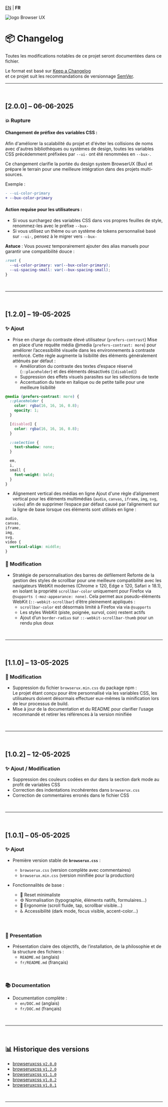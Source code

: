 [EN](../en/CHANGELOG.md) | **FR**

<div>
  <img class="has-dark" src="https://browserux.com/assets/images/browser-ui-logo-150x150.png" alt="logo Browser UX"/>
</div>

# 📦 Changelog

Toutes les modifications notables de ce projet seront documentées dans ce fichier.

Le format est basé sur [Keep a Changelog](https://keepachangelog.com/fr/1.0.0/)  
et ce projet suit les recommandations de versionnage [SemVer](https://semver.org/lang/fr/).

---

<br>

## [2.0.0] – 06-06-2025

### 💥 Rupture

#### Changement de préfixe des variables CSS :

Afin d'améliorer la scalabilité du projet et d'éviter les collisions de noms avec d'autres bibliothèques ou systèmes de design, toutes les variables CSS précédemment préfixées par `--ui-` ont été renommées en `--bux-`.

Ce changement clarifie la portée du design system BrowserUX (Bux) et prépare le terrain pour une meilleure intégration dans des projets multi-sources.

Exemple :

```diff
- --ui-color-primary
+ --bux-color-primary
```

####  Action requise pour les utilisateurs :

- Si vous surchargez des variables CSS dans vos propres feuilles de style, renommez-les avec le préfixe `--bux-`
- Si vous utilisez un thème ou un système de tokens personnalisé basé sur `--ui-`, pensez à le migrer vers `--bux-`

**Astuce** : Vous pouvez temporairement ajouter des alias manuels pour garantir une compatibilité douce :

```css
:root {
  --ui-color-primary: var(--bux-color-primary);
  --ui-spacing-small: var(--bux-spacing-small);
}
```

<br>

---

<br>

## [1.2.0] – 19-05-2025

### ✨ Ajout

- Prise en charge du contraste élevé utilisateur (`prefers-contrast`)
  Mise en place d’une requête média @media (`prefers-contrast: more`) pour améliorer l’accessibilité visuelle dans les environnements à contraste renforcé. Cette règle augmente la lisibilité des éléments généralement atténués par défaut :
  - Amélioration du contraste des textes d’espace réservé (`::placeholder`) et des éléments désactivés (`[disabled]`)
  - Suppression des effets visuels parasites sur les sélections de texte
  - Accentuation du texte en italique ou de petite taille pour une meilleure lisibilité
  
```css
@media (prefers-contrast: more) {
  ::placeholder {
    color: rgba(16, 16, 16, 0.8);
    opacity: 1;
  }

  [disabled] {
    color: rgba(16, 16, 16, 0.8);
  }

  ::selection {
    text-shadow: none;
  }

  em,
  i,
  small {
    font-weight: bold;
  }
}
```

- Alignement vertical des médias en ligne
  Ajout d'une règle d’alignement vertical pour les éléments multimédias (`audio`, `canvas`, `iframe`, `img`, `svg`, `video`) afin de supprimer l’espace par défaut causé par l’alignement sur la ligne de base lorsque ces éléments sont utilisés en ligne :
  
```css
audio,
canvas,
iframe,
img,
svg,
video {
  vertical-align: middle;
}
```

### 🔧 Modification

- Stratégie de personnalisation des barres de défilement
  Refonte de la gestion des styles de scrollbar pour une meilleure compatibilité avec les navigateurs WebKit modernes (Chrome ≥ 120, Edge ≥ 120, Safari ≥ 18.1), en isolant la propriété `scrollbar-color` uniquement pour Firefox via `@supports (-moz-appearance: none)`. Cela permet aux pseudo-éléments WebKit (`::-webkit-scrollbar`) d’être pleinement appliqués :
  - `scrollbar-color` est désormais limité à Firefox via via `@supports`
  - Les styles WebKit (piste, poignée, survol, coin) restent actifs
  - Ajout d’un `border-radius` sur `::-webkit-scrollbar-thumb` pour un rendu plus doux

<br>

---

<br>

## [1.1.0] – 13-05-2025

### 🔧 Modification

- Suppression du fichier `browserux.min.css` du package npm :   
  Le projet étant conçu pour être personnalisé via les variables CSS, les utilisateurs doivent désormais effectuer eux-mêmes la minification lors de leur processus de build.
- Mise à jour de la documentation et du README pour clarifier l’usage recommandé et retirer les références à la version minifiée

<br>

---

<br>

## [1.0.2] – 12-05-2025

### ✨ Ajout / Modification

- Suppression des couleurs codées en dur dans la section dark mode au profit de variables CSS
- Correction des indentations incohérentes dans `browserux.css`
- Correction de commentaires erronés dans le fichier CSS

<br>

---

<br>

## [1.0.1] – 05-05-2025

### ✨ Ajout

- Première version stable de **`browserux.css`** :
  - `browserux.css` (version complète avec commentaires)
  - `browserux.min.css` (version minifiée pour la production)

- Fonctionnalités de base :
  - 🔄 Reset minimaliste
  - ⚙️ Normalisation (typographie, éléments natifs, formulaires…)
  - 🧩 Ergonomie (scroll fluide, tap, scrollbar visible…)
  - ♿ Accessibilité (dark mode, focus visible, accent-color…)

<br>

### 📘 Presentation

- Présentation claire des objectifs, de l’installation, de la philosophie et de la structure des fichiers : 
  - `README.md` (anglais)
  - `fr/README.md` (français)

<br>

### 📚 Documentation

- Documentation complète :
  - `en/DOC.md` (anglais)
  - `fr/DOC.md` (français)

<br>

---

<br>

## 📊 Historique des versions

- [browseruxcss v`2.0.0`](https://github.com/Effeilo/browserux.css/tree/v2.0.0)
- [browseruxcss v`1.2.0`](https://github.com/Effeilo/browserux.css/tree/v1.2.0)
- [browseruxcss v`1.1.0`](https://github.com/Effeilo/browserux.css/tree/v1.1.0)
- [browseruxcss v`1.0.2`](https://github.com/Effeilo/browserux.css/tree/v1.0.2)
- [browseruxcss v`1.0.1`](https://github.com/Effeilo/browserux.css/tree/v1.0.1)

<br>

---